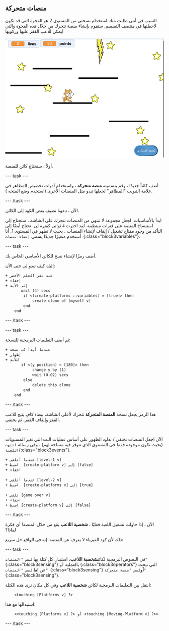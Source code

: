 ## منصات متحركة

السبب في أنني طلبت منك استخدام نسختي من المستوى 2 هو الفجوة التي قد تكون لاحظتها في منتصف التصميم. ستقوم بإنشاء منصة تتحرك من خلال هذه الفجوة والتي يمكن للاعب القفز عليها وركوبها!

![مستوى آخر مع منصات مختلفة](images/movingPlatforms.png)

أولاً ، ستحتاج كائن للمنصة.

--- task ---

أضف كائناً جديدًا ، وقم بتسميته **منصة متحركة** ، واستخدام أدوات تخصيص المظاهر في علامة التبويب "المظاهر" لجعلها تبدو مثل المنصات الأخرى \(استخدم وضع المتجه \).

--- /task ---

الآن ، دعونا نضيف بعض الكود إلى الكائن.

ابدأ بالأساسيات: لجعل مجموعة لا تنتهي من المنصات تتحرك على الشاشة ، ستحتاج إلى استنساخ المنصة على فترات منتظمة. لقد اخترت `4` ثواني كفترة لي. تحتاج أيضًا إلى التأكد من وجود مفتاح تشغيل / إيقاف لإنشاء المنصات ، بحيث لا تظهر في المستوى 1. أنا أستخدم متغيرًا جديدًا يسمى `إنشاء-منصات `{:class="block3variables"}.

--- task ---

أضف رمزًا لإنشاء نسخ للكائن الأساسي الخاص بك.

إليك كيف تبدو لي حتى الآن:

```blocks3
+ عند نقر العلم الأخضر
+ إخفاء
+ إلى الأبد
       wait (4) secs
        if <(create-platforms ::variables) = [true]> then
            create clone of [myself v]
        end
    end
```

--- /task ---

--- task ---

ثم أضف التعليمات البرمجية للنسخة:

```blocks3
+ عندما أبدأ كـ نسخة
+ إظهار
+ للأبد
       if <(y position) < [180]> then
            change y by (1)
            wait (0.02) secs
        else
            delete this clone
        end
    end
```

--- /task ---

هذا الرمز يجعل نسخة **المنصة المتحركة** تتحرك لأعلى الشاشة، ببطء كافٍ يتيح للاعب القفز وإيقاف القفز، ثم يختفي.

--- task ---

الآن اجعل المنصات تختفي / تعاود الظهور على أساس عمليات البث التي تغير المستويات (بحيث تكون موجودة فقط في المستوى الذي تتوفر فيه مساحة لهم) ، وفي رسالة `انتهت اللعبة`{:class="block3events"}.

```blocks3
+ عندما أتلقى [level-1 v]
+ اضبط  [create-platform v] إلى [false]
+ اخفاء

+ عندما أتلقى [level-2 v]
+ اضبط  [create-platforms v] إلى [true]

+ تلقي [game over v]
+ اخفاء
+ اضبط [create-platform v] إلى [false]
```

--- /task ---

الآن ، إذا حاولت تشغيل اللعبة فعليًا ، **شخصية اللاعب** يقع من خلال المنصة! أي فكرة لماذا؟

ذلك لأن كود الفيزياء لا يعرف عن المنصة. إنه في الواقع حل سريع:

--- task ---

في النصوص البرمجية لكائن**شخصية اللاعب**، استبدل كل كتلة بها `لمس "المنصات" `{:class="block3sensing"} بالعملية `أو` {:class="block3operators"} التي تبحث عن **اما** `لمس "المنصات" `{:class="block3sensing"} **أو**` لمس "منصة متحركة" `{:class="block3sensing"}.

انتقل بين التعليمات البرمجية لكائن **شخصية اللاعب** وفي كل مكان ترى هذه الكتلة:

```blocks3
    <touching [Platforms v] ?>
```

استبدالها مع هذا:

```blocks3
    <<touching [Platforms v] ?> أو <touching [Moving-Platform v] ?>>
```

--- /task ---
